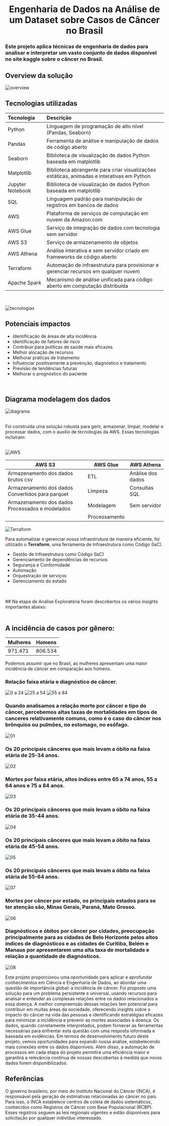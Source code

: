 

<h1 align="center">Engenharia de Dados na Análise de um Dataset sobre Casos de Câncer no Brasil</h1>

### Este projeto aplica técnicas de engenharia de dados para analisar e interpretar um vasto conjunto de dados disponível no site kaggle sobre o câncer no Brasil. 

## Overview da solução 
![overview](https://github.com/GustavoGuarany/projeto-data-cancer/assets/126171692/e38434da-aa19-413e-88d1-d3985557dc1f)

## Tecnologias utilizadas
| Tecnologia | Descrição |
| :------------- |:-------------|
| Python  | Linguagem de programação de alto nível (Pandas, Seaborn) |
| Pandas  | Ferramenta de análise e manipulação de dados de código aberto |
| Seaborn  | Biblioteca de visualização de dados Python baseada em matplotlib|
| Matplotlib  | Biblioteca abrangente para criar visualizações estáticas, animadas e interativas em Python|
| Jupyter Notebook  | Biblioteca de visualização de dados Python baseada em matplotlib|
| SQL  | Linguagem padrão para manipulação de registros em bancos de dados |  
| AWS | Plataforma de serviços de computação em nuvem da Amazon.com |
| AWS Glue | Serviço de integração de dados com tecnologia sem servidor |
| AWS S3 | Serviço de armazenamento de objetos |
| AWS Athena | Análise interativa e sem servidor criado em frameworks de código aberto |
| Terraform | Automação de infraestrutura para provisionar e gerenciar recursos em qualquer nuvem |
| Apache Spark | Mecanismo de análise unificada para código aberto em computação distribuída |
<br>

![tecnologias](https://github.com/GustavoGuarany/projeto-data-cancer/assets/126171692/126abbeb-0cee-48bb-919e-cee85c142437)




## Potenciais impactos
 - Identificação de áreas de alta incidência
 - Identificação de fatores de risco
 - Contribuir para políticas de saúde mais eficazes
 - Melhor alocação de recursos
 - Melhorar práticas de tratamento
 - Influenciar positivamente a prevenção, diagnóstico e tratamento
 - Previsão de tendências futuras
 - Melhorar o prognóstico do paciente

<br>

## Diagrama modelagem dos dados
![diagrama](https://github.com/GustavoGuarany/projeto-data-cancer/assets/126171692/c1f1ad7e-5c92-4501-b371-715d70971bd7)

<br>
Foi construída uma solução robusta para gerir, armazenar, limpar, modelar e processar dados, com o auxílio de tecnologias da AWS. Essas tecnologias incluíram:<br>
<br>

![AWS](	https://img.shields.io/badge/Amazon_AWS-FF9900?style=for-the-badge&logo=amazonaws&logoColor=white)

| AWS S3  | AWS Glue | AWS Athena|
| ------------- | ------------- | ------------- |
| Armazenamento dos dados brutos csv | ETL  | Análise dos dados  |
| Armazenamento dos dados Convertidos para parquet | Limpeza  | Consultas SQL  |
| Armazenamento dos dados Processados e modelados | Modelagem  | Sem servidor  |
|  | Processamento  |  |


![Terraform](https://img.shields.io/badge/Terraform-7B42BC?style=for-the-badge&logo=terraform&logoColor=white)<br>

Para automatizar e gerenciar nossa infraestrutura de maneira eficiente, foi utilizado o **Terraform**, uma ferramenta de Infraestrutura como Código (IaC). 
 - Gestão de Infraestrutura como Código (IaC)
 - Gerenciamento de dependências de recursos
 - Segurança e Conformidade
 - Automação
 - Orquestração de serviços
 - Gerenciamento do estado
<br>
<br>
## Na etapa de Análise Exploratória foram descobertos os vários insights importantes abaixo:<br>
<br>

## A incidência de casos por gênero:<br>

| Mulheres  | Homens |
| ------------- | ------------- |
| 971.471  | 806.534  |
  
Podemos assumir que no Brasil, as mulheres apresentam uma maior incidência de câncer em comparação aos homens.
<br>

### Relação faixa etária e diagnóstico de câncer.
![0 a 24](https://github.com/GustavoGuarany/projeto-data-cancer/assets/126171692/9734d253-d1ca-4b41-bbe6-bf67941140bb)
![25 a 54](https://github.com/GustavoGuarany/projeto-data-cancer/assets/126171692/cf684047-8bd7-4cc7-ad25-9ecf5d5fbbe7)
![55 a 84](https://github.com/GustavoGuarany/projeto-data-cancer/assets/126171692/414ce18b-4608-4209-9649-f8921b2661d4)


### Quando analisamos a relação morte por câncer e tipo do câncer, percebemos altas taxas de mortalidades em tipos de canceres relativamente comuns, como é o caso do câncer nos brônquios ou pulmões, no estomago, no esôfago. 
![01](https://github.com/GustavoGuarany/projeto-data-cancer/assets/126171692/2e120953-37a8-4547-a366-dd38f58a66a8)
<br>

### Os 20 principais cânceres que mais levam a óbito na faixa etária de 25-34 anos.
![02](https://github.com/GustavoGuarany/projeto-data-cancer/assets/126171692/cb93d774-859e-46b3-b040-fd4fecc53953)
<br>

### Mortes por faixa etária, altos índices entre 65 a 74 anos, 55 a 64 anos e 75 a 84 anos.
![03](https://github.com/GustavoGuarany/projeto-data-cancer/assets/126171692/142d4565-5a70-47eb-a8ab-2fc8428e5a31)
<br>

### Os 20 principais cânceres que mais levam a óbito na faixa etária de 35-44 anos. 
![04](https://github.com/GustavoGuarany/projeto-data-cancer/assets/126171692/f0d38576-0b91-447b-b950-be2a210d2118)
<br>

### Os 20 principais cânceres que mais levam a óbito na faixa etária de 45-54 anos.
![05](https://github.com/GustavoGuarany/projeto-data-cancer/assets/126171692/51454913-92d7-496c-a0ff-ce7f5c01bb18)
<br>

### Os 20 principais cânceres que mais levam a óbito na faixa etária de 55-64 anos.
![07](https://github.com/GustavoGuarany/projeto-data-cancer/assets/126171692/34b35c65-8916-4057-b51d-7356c76c542e)
<br>

### Mortes por câncer por estado, os principais estados para se ter atenção são, Minas Gerais, Paraná, Mato Grosso.
![06](https://github.com/GustavoGuarany/projeto-data-cancer/assets/126171692/07923922-0d89-486e-ad69-d63318566319)
<br>

### Diagnósticos e óbitos por câncer por cidades, preocupação principalmente para as cidades de Belo Horizonte pelos altos índices de diagnósticos e as cidades de Curitiba, Belém e Manaus por apresentarem uma alta taxa de mortalidade e relação a quantidade de diagnósticos.
![08](https://github.com/GustavoGuarany/projeto-data-cancer/assets/126171692/c5ad5b4d-d12c-4675-b122-b72a7586e7e5)
<br>

Este projeto proporcionou uma oportunidade para aplicar e aprofundar conhecimentos em Ciência e Engenharia de Dados, ao abordar uma questão de importância global: a incidência de câncer. Foi proposto uma solução para um problema persistente e universal, usando recursos para analisar e entender as complexas relações entre os dados relacionados a essa doença.
A melhor compreensão dessas relações tem potencial para contribuir em muitas áreas da sociedade, oferecendo insights sobre o impacto do câncer na vida das pessoas e identificando estratégias eficazes para minimizar a incidência e prevenir as mortes associadas à doença. Os dados, quando corretamente interpretados, podem fornecer as ferramentas necessárias para enfrentar esta questão com uma resposta informada e baseada em evidências.
Em termos de desenvolvimento futuro deste projeto, vemos oportunidades para expandir nossa análise, estabelecendo mais conexões entre os dados disponíveis. Além disso, a automação de processos em cada etapa do projeto permitirá uma eficiência maior e garantirá a relevância contínua de nossas descobertas à medida que novos dados forem disponibilizados. 

## Referências

O governo brasileiro, por meio do Instituto Nacional do Câncer (INCA), é responsável pela geração de estimativas relacionadas ao câncer no país. Para isso, o INCA estabelece centros de coleta de dados sistemáticos, conhecidos como Registros de Câncer com Base Populacional (RCBP). Esses registros seguem as leis regionais vigentes e estão disponíveis para solicitação por qualquer indivíduo interessado.<br>
